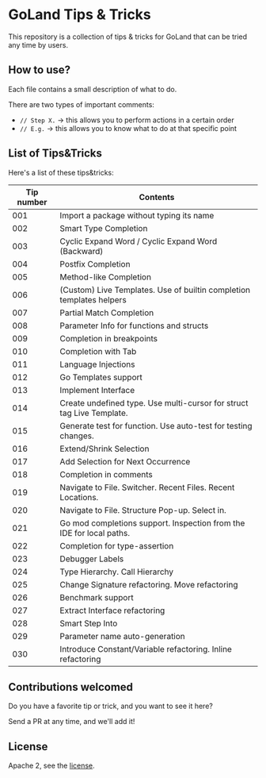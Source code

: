 # GoLand Tips & Tricks

This repository is a collection of tips & tricks for GoLand that can be tried any time by users.

## How to use?

Each file contains a small description of what to do.

There are two types of important comments:

- `// Step X.` -> this allows you to perform actions in a certain order
- `// E.g.` -> this allows you to know what to do at that specific point 

## List of Tips&Tricks

Here's a list of these tips&tricks:


| Tip number | Contents |
|---|----|
| 001 | Import a package without typing its name |
| 002 | Smart Type Completion |
| 003 | Cyclic Expand Word / Cyclic Expand Word (Backward) |
| 004 | Postfix Completion |
| 005 | Method-like Completion |
| 006 | (Custom) Live Templates. Use of builtin completion templates helpers |
| 007 | Partial Match Completion |
| 008 | Parameter Info for functions and structs |
| 009 | Completion in breakpoints |
| 010 | Completion with Tab |
| 011 | Language Injections |
| 012 | Go Templates support |
| 013 | Implement Interface |
| 014 | Create undefined type. Use multi-cursor for struct tag Live Template. |
| 015 | Generate test for function. Use auto-test for testing changes. |
| 016 | Extend/Shrink Selection |
| 017 | Add Selection for Next Occurrence |
| 018 | Completion in comments |
| 019 | Navigate to File. Switcher. Recent Files. Recent Locations. |
| 020 | Navigate to File. Structure Pop-up. Select in. |
| 021 | Go mod completions support. Inspection from the IDE for local paths. |
| 022 | Completion for type-assertion |
| 023 | Debugger Labels |
| 024 | Type Hierarchy. Call Hierarchy |
| 025 | Change Signature refactoring. Move refactoring |
| 026 | Benchmark support |
| 027 | Extract Interface refactoring |
| 028 | Smart Step Into |
| 029 | Parameter name auto-generation |
| 030 | Introduce Constant/Variable refactoring. Inline refactoring |

## Contributions welcomed

Do you have a favorite tip or trick, and you want to see it here?

Send a PR at any time, and we'll add it!

## License

Apache 2, see the [license](LICENSE.md).